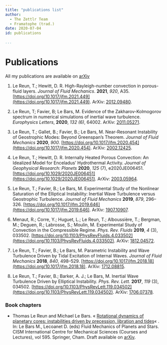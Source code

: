 ```yaml
---
title: "publications list"
author:
  - The Zettlr Team
  - Framatophe (trad.)
date: 2020-07-04
id: publications

...
```


# Publications
All my publications are available on [arXiv](https://arxiv.org/a/lereun_t_1.html)

1.  Le Reun, T.; Hewitt, D. R. High-Rayleigh-number convection in porous-fluid layers. _Journal of Fluid Mechanics_. **2021**,  _920_, A35. [https://doi.org/10.1017/jfm.2021.449](https://doi.org/10.1017/jfm.2021.449). ArXiv: [2012.09480](http://arxiv.org/abs/2012.09480). 

2.  Le Reun, T; Favier, B; Le Bars, M. Evidence of the Zakharov-Kolmogorov spectrum in numerical simulations of inertial wave turbulence. _Europhysics Letters_, **2020**, _132 (6)_, 64002. ArXiv: [2011.05271](https://arxiv.org/abs/2011.05271).  
      
    
3.  Le Reun, T.; Gallet, B.; Favier, B.; Le Bars, M. Near-Resonant Instability of Geostrophic Modes: Beyond Greenspan’s Theorem. _Journal of Fluid Mechanics_ **2020**, _900_. [https://doi.org/10.1017/jfm.2020.454](https://doi.org/10.1017/jfm.2020.454). ArXiv: [2002.12425](http://arxiv.org/abs/2002.12425).  
      
    
4.  Le Reun, T.; Hewitt, D. R. Internally Heated Porous Convection: An Idealized Model for Enceladus’ Hydrothermal Activity. _Journal of Geophysical Research: Planets_ **2020**, _125_ (7), e2020JE006451. [https://doi.org/10.1029/2020JE006451](https://doi.org/10.1029/2020JE006451). ArXiv: [2003.05964](http://arxiv.org/abs/2003.05964).  
      
    
5.  Le Reun, T.; Favier, B.; Le Bars, M. Experimental Study of the Nonlinear Saturation of the Elliptical Instability: Inertial Wave Turbulence versus Geostrophic Turbulence. _Journal of Fluid Mechanics_ **2019**, _879_, 296–326. [https://doi.org/10.1017/jfm.2019.646](https://doi.org/10.1017/jfm.2019.646). ArXiv: [1907.10907](https://arxiv.org/abs/1907.10907).  
      
    
6.  Menaut, R.; Corre, Y.; Huguet, L.; Le Reun, T.; Alboussière, T.; Bergman, M.; Deguen, R.; Labrosse, S.; Moulin, M. Experimental Study of Convection in the Compressible Regime. _Phys. Rev. Fluids_ **2019**, _4_ (3), 033502. [https://doi.org/10.1103/PhysRevFluids.4.033502](https://doi.org/10.1103/PhysRevFluids.4.033502). ArXiv: [1812.04572](https://arxiv.org/abs/1812.04572).  
      
    
7.  Le Reun, T.; Favier, B.; Le Bars, M. Parametric Instability and Wave Turbulence Driven by Tidal Excitation of Internal Waves. _Journal of Fluid Mechanics_ **2018**, _840_, 498–529. [https://doi.org/10.1017/jfm.2018.18](https://doi.org/10.1017/jfm.2018.18). ArXiv: [1712.08815](https://arxiv.org/abs/1712.08815).  
      
    
8.  Le Reun, T.; Favier, B.; Barker, A. J.; Le Bars, M. Inertial Wave Turbulence Driven by Elliptical Instability. _Phys. Rev. Lett._ **2017**, _119_ (3), 034502. [https://doi.org/10.1103/PhysRevLett.119.034502](https://doi.org/10.1103/PhysRevLett.119.034502). ArXiv: [1706.07378](https://arxiv.org/abs/1706.07378).  
    

### Book chapters

* Thomas Le Reun and Michael Le Bars. « [Rotational dynamics of planetary cores: instabilities driven by precession, libration and tides](https://link.springer.com/chapter/10.1007/978-3-030-22074-7_4)« . In: Le Bars M., Lecoanet D. (eds) Fluid Mechanics of Planets and Stars. CISM International Centre for Mechanical Sciences (Courses and Lectures), vol 595. Springer, Cham. Draft available on [arXiv](https://arxiv.org/abs/1907.02001).